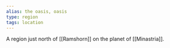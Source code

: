 ```yaml
---
alias: the oasis, oasis
type: region
tags: location
---
```


A region just north of [[Ramshorn]] on the planet of [[Minastria]].